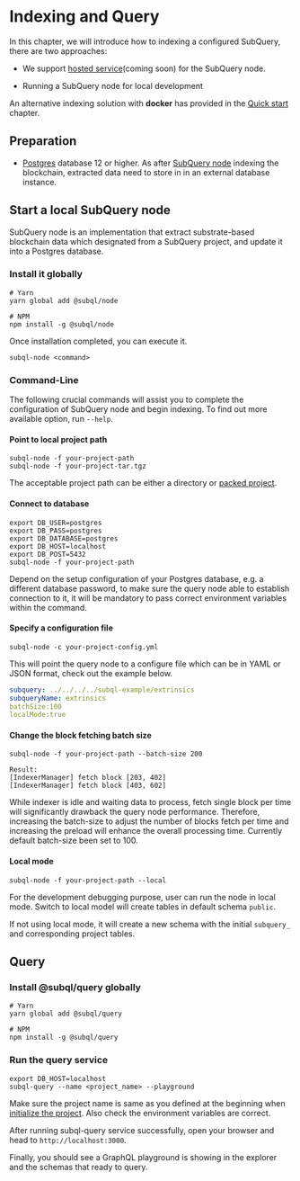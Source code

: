 # Indexing and Query

In this chapter, we will introduce how to indexing a configured SubQuery, there are two approaches:

- We support [hosted service](https://www.subquery.network/)(coming soon) for the SubQuery node. 

- Running a SubQuery node for local development

An alternative indexing solution with <strong>docker</strong> has provided in the [Quick start](/quickstart.html#index-and-query) chapter.   

## Preparation

- [Postgres](https://www.postgresql.org/) database 12 or higher. 
As after [SubQuery node](#start-a-local-subquery-node) indexing the blockchain, extracted data need to store in in an external database instance.

## Start a local SubQuery node
SubQuery node is an implementation that extract substrate-based blockchain data which designated from a SubQuery project, and update it into a Postgres database.

### Install it globally

```shell
# Yarn
yarn global add @subql/node

# NPM
npm install -g @subql/node
```
Once installation completed, you can execute it.

```shell
subql-node <command>
```

### Command-Line 

The following crucial commands will assist you to complete the configuration of SubQuery node and begin indexing.
To find out more available option, run `--help`.

#### Point to local project path
````
subql-node -f your-project-path 
subql-node -f your-project-tar.tgz
````
The acceptable project path can be either a directory or [packed project](/create/define_a_subquery.html#pack).


#### Connect to database

````
export DB_USER=postgres 
export DB_PASS=postgres 
export DB_DATABASE=postgres 
export DB_HOST=localhost 
export DB_POST=5432
subql-node -f your-project-path 
````
Depend on the setup configuration of your Postgres database, e.g. a different database password, to make sure the query node able to establish
connection to it, it will be mandatory to pass correct environment variables within the command.

#### Specify a configuration file
````
subql-node -c your-project-config.yml
````
This will point the query node to a configure file which can be in YAML or JSON format, check out the example below.
```yaml
subquery: ../../../../subql-example/extrinsics
subqueryName: extrinsics
batchSize:100
localMode:true
````

#### Change the block fetching batch size
````
subql-node -f your-project-path --batch-size 200

Result:
[IndexerManager] fetch block [203, 402]
[IndexerManager] fetch block [403, 602]
````
While indexer is idle and waiting data to process, fetch single block per time will significantly drawback the query node performance.
Therefore, increasing the batch-size to adjust the number of blocks fetch per time and increasing the preload will enhance the overall processing time.
Currently default batch-size been set to 100.

#### Local mode
````
subql-node -f your-project-path --local
````
For the development debugging purpose, user can run the node in local mode. Switch to local model will create tables in default schema `public`.

If not using local mode, it will create a new schema with the initial `subquery_ ` and corresponding project tables.
## Query

### Install @subql/query globally

```shell
# Yarn
yarn global add @subql/query

# NPM
npm install -g @subql/query
```

### Run the query service

````
export DB_HOST=localhost
subql-query --name <project_name> --playground
````
Make sure the project name is same as you defined at the beginning when [initialize the project](/quickstart.html#initialise-the-starter-subquery-project).
Also check the environment variables are correct.

After running subql-query service successfully, open your browser and head to `http://localhost:3000`.

Finally, you should see a GraphQL playground is showing in the explorer and the schemas that ready to query.
